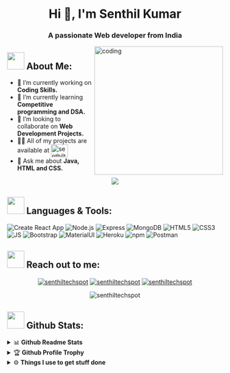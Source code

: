 <h1 align="center">Hi 👋, I'm Senthil Kumar</h1>
<h3 align="center">A passionate Web developer from India</h3>

<img align="right" alt="coding" width="300" src="https://images.squarespace-cdn.com/content/v1/5769fc401b631bab1addb2ab/1541580611624-TE64QGKRJG8SWAIUS7NS/ke17ZwdGBToddI8pDm48kPoswlzjSVMM-SxOp7CV59BZw-zPPgdn4jUwVcJE1ZvWQUxwkmyExglNqGp0IvTJZamWLI2zvYWH8K3-s_4yszcp2ryTI0HqTOaaUohrI8PI6FXy8c9PWtBlqAVlUS5izpdcIXDZqDYvprRqZ29Pw0o/coding-freak.gif">

## <img src="https://media.giphy.com/media/WUlplcMpOCEmTGBtBW/giphy.gif" width="40"> **About Me:**

- 🔭 I’m currently working on **Coding Skills.**
- 🌱 I’m currently learning **Competitive programming and DSA.**
- 👯 I’m looking to collaborate on **Web Development Projects.**
- 👨‍💻 All of my projects are available at <a href="https://github.com/senthiltechspot?tab=repositories" target="blank"><img align="center" src="https://raw.githubusercontent.com/rahuldkjain/github-profile-readme-generator/master/src/images/icons/Social/github.svg" alt="senthiltechspot" height="30" width="40" /></a>
- 💬 Ask me about **Java, HTML and CSS.**

<p align="center">
   <img align="center" src="https://github-readme-streak-stats.herokuapp.com/?user=senthiltechspot&theme=radical&hide_border=true"/>
</p>

## <img src="https://media.giphy.com/media/j2pOGeGYKe2xCCKwfi/giphy.gif" width="40"> **Languages & Tools:**

<p align="center"> 

![Create React App](https://img.shields.io/static/v1?style=for-the-badge&message=React&color=222222&logo=Create+React+App&logoColor=09D3AC&label=)
![Node.js](https://img.shields.io/static/v1?style=for-the-badge&message=Node.js&color=339933&logo=Node.js&logoColor=FFFFFF&label=)
![Express](https://img.shields.io/static/v1?style=for-the-badge&message=Express&color=000000&logo=Express&logoColor=FFFFFF&label=)
![MongoDB](https://img.shields.io/static/v1?style=for-the-badge&message=MongoDB&color=47A248&logo=MongoDB&logoColor=FFFFFF&label=)
![HTML5](https://img.shields.io/badge/HTML5-E34F26?style=for-the-badge&logo=html5&logoColor=white)
![CSS3](https://img.shields.io/badge/CSS3-1572B6?style=for-the-badge&logo=css3&logoColor=white)
![JS](https://img.shields.io/badge/JavaScript-F7DF1E?style=for-the-badge&logo=javascript&logoColor=black)
![Bootstrap](https://img.shields.io/badge/Bootstrap-563D7C?style=for-the-badge&logo=bootstrap&logoColor=white)
![MaterialUI](https://img.shields.io/badge/Material--UI-0081CB?style=for-the-badge&logo=material-ui&logoColor=white)
![Heroku](https://img.shields.io/badge/Heroku-430098?style=for-the-badge&logo=heroku&logoColor=white)
![npm](https://img.shields.io/static/v1?style=for-the-badge&message=npm&color=CB3837&logo=npm&logoColor=FFFFFF&label=)
![Postman](https://img.shields.io/badge/Postman-FF6C37?style=for-the-badge&logo=Postman&logoColor=white)

</p>

## <img src="https://media.giphy.com/media/LnQjpWaON8nhr21vNW/giphy.gif" width="40"> **Reach out to me:** ️

<p align="center">
<a href="https://linkedin.com/in/senthiltechspot" target="_blank"><img align="center" src="https://img.shields.io/badge/-LinkedIn-0e76a8?style=flat-square&logo=Linkedin&logoColor=white" alt="senthiltechspot" /></a>
<a href="https://github.com/senthiltechspot" target="_blank"><img align="center" src="https://img.shields.io/badge/Website-3b5998?style=flat-square&logo=google-chrome&logoColor=white" alt="senthiltechspot" /></a>
<a href="mailto:senthilm784@gmail.com" target="_blank"><img align="center" src="https://img.shields.io/badge/-Gmail-EA4335?style=flat-square&logo=Gmail&logoColor=white" alt="senthiltechspot" /></a>
<p align="center"> <img src="https://komarev.com/ghpvc/?username=senthiltechspot&label=Visitors&color=0088cc&style=flat-square" alt="senthiltechspot" /> </p>

## <img src="https://media.giphy.com/media/ZCN6F3FAkwsyOGU2RS/giphy.gif" width="40"> **Github Stats:**

<details>
  <summary>📊 <b>Github Readme Stats</b></summary>
 <br />
 <p align="center">
  <a href="https://github.com/senthiltechspot">
   <img width="430" align="center" src="https://github-readme-stats.vercel.app/api?username=senthiltechspot&show_icons=true&theme=radical&count_private=true">
  </a>
  <a href="https://github.com/senthiltechspot/github-readme-stats">
    <img align="center" src="https://github-readme-stats.anuraghazra1.vercel.app/api/top-langs/?username=senthiltechspot&layout=compact&theme=radical&langs_count=6" />
  </a>
 </p>
</details>

<details>
 <summary>🏆 <b>Github Profile Trophy</b></summary>
 <br />
 <p align="center">
  <a href="https://github.com/ryo-ma/github-profile-trophy">
   <img src="https://github-profile-trophy.vercel.app/?username=senthiltechspot&column=8&theme=darkhub"/>
  </a>
 </p>
</details>

<details>
  <br />
  <summary>⚙️ <b> Things I use to get stuff done</b></summary>
  	<ul>
  	   <li><b>OS:</b> Ubuntu / Windows  </li>
	     <li><b>Code Editor:</b> VSCode - The best editor out there.</li>
	     <li><b>To Stay Updated:</b> Linkedin </li>
	    <br />
	</ul>
</details>
